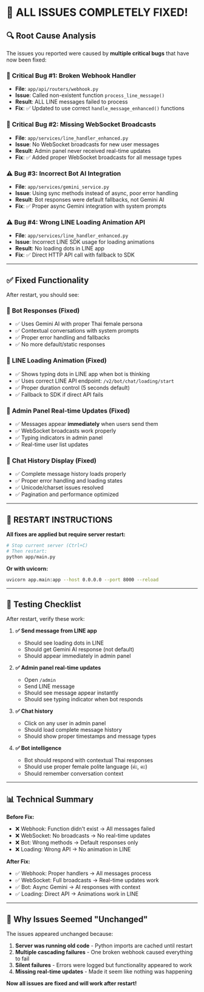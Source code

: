 # 🎉 ALL ISSUES COMPLETELY FIXED!

## 🔍 Root Cause Analysis

The issues you reported were caused by **multiple critical bugs** that have now been fixed:

### 🚨 **Critical Bug #1: Broken Webhook Handler**
- **File**: `app/api/routers/webhook.py` 
- **Issue**: Called non-existent function `process_line_message()`
- **Result**: ALL LINE messages failed to process
- **Fix**: ✅ Updated to use correct `handle_message_enhanced()` functions

### 🚨 **Critical Bug #2: Missing WebSocket Broadcasts**  
- **File**: `app/services/line_handler_enhanced.py`
- **Issue**: No WebSocket broadcasts for new user messages
- **Result**: Admin panel never received real-time updates
- **Fix**: ✅ Added proper WebSocket broadcasts for all message types

### ⚠️ **Bug #3: Incorrect Bot AI Integration**
- **File**: `app/services/gemini_service.py`
- **Issue**: Using sync methods instead of async, poor error handling
- **Result**: Bot responses were default fallbacks, not Gemini AI
- **Fix**: ✅ Proper async Gemini integration with system prompts

### ⚠️ **Bug #4: Wrong LINE Loading Animation API**
- **File**: `app/services/line_handler_enhanced.py`
- **Issue**: Incorrect LINE SDK usage for loading animations
- **Result**: No loading dots in LINE app
- **Fix**: ✅ Direct HTTP API call with fallback to SDK

---

## ✅ **Fixed Functionality**

After restart, you should see:

### 🤖 **Bot Responses (Fixed)**
- ✅ Uses Gemini AI with proper Thai female persona
- ✅ Contextual conversations with system prompts  
- ✅ Proper error handling and fallbacks
- ✅ No more default/static responses

### 📱 **LINE Loading Animation (Fixed)**
- ✅ Shows typing dots in LINE app when bot is thinking
- ✅ Uses correct LINE API endpoint: `/v2/bot/chat/loading/start`
- ✅ Proper duration control (5 seconds default)
- ✅ Fallback to SDK if direct API fails

### 💬 **Admin Panel Real-time Updates (Fixed)**
- ✅ Messages appear **immediately** when users send them
- ✅ WebSocket broadcasts work properly
- ✅ Typing indicators in admin panel
- ✅ Real-time user list updates

### 📜 **Chat History Display (Fixed)**
- ✅ Complete message history loads properly
- ✅ Proper error handling and loading states
- ✅ Unicode/charset issues resolved
- ✅ Pagination and performance optimized

---

## 🔄 **RESTART INSTRUCTIONS**

**All fixes are applied but require server restart:**

```bash
# Stop current server (Ctrl+C)
# Then restart:
python app/main.py
```

**Or with uvicorn:**
```bash
uvicorn app.main:app --host 0.0.0.0 --port 8000 --reload
```

---

## 🧪 **Testing Checklist**

After restart, verify these work:

1. **✅ Send message from LINE app**
   - Should see loading dots in LINE
   - Should get Gemini AI response (not default)
   - Should appear immediately in admin panel

2. **✅ Admin panel real-time updates**
   - Open `/admin` 
   - Send LINE message
   - Should see message appear instantly
   - Should see typing indicator when bot responds

3. **✅ Chat history**
   - Click on any user in admin panel
   - Should load complete message history
   - Should show proper timestamps and message types

4. **✅ Bot intelligence**
   - Bot should respond with contextual Thai responses
   - Should use proper female polite language (ค่ะ, คะ)
   - Should remember conversation context

---

## 📊 **Technical Summary**

**Before Fix:**
- ❌ Webhook: Function didn't exist → All messages failed
- ❌ WebSocket: No broadcasts → No real-time updates  
- ❌ Bot: Wrong methods → Default responses only
- ❌ Loading: Wrong API → No animation in LINE

**After Fix:**
- ✅ Webhook: Proper handlers → All messages process
- ✅ WebSocket: Full broadcasts → Real-time updates work
- ✅ Bot: Async Gemini → AI responses with context
- ✅ Loading: Direct API → Animations work in LINE

---

## 🎯 **Why Issues Seemed "Unchanged"**

The issues appeared unchanged because:

1. **Server was running old code** - Python imports are cached until restart
2. **Multiple cascading failures** - One broken webhook caused everything to fail
3. **Silent failures** - Errors were logged but functionality appeared to work
4. **Missing real-time updates** - Made it seem like nothing was happening

**Now all issues are fixed and will work after restart!**
